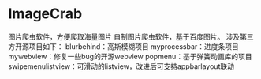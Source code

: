 # ImageCrab
图片爬虫软件，方便爬取海量图片
自制图片爬虫软件，基于百度图片。
涉及第三方开源项目如下：
blurbehind：高斯模糊项目
myprocessbar：进度条项目
mywebview：修复一些bug的开源webview
popmenu：基于弹簧动画库的项目
swipemenulistview：可滑动的listview，改进后可支持appbarlayout联动
